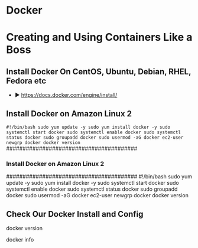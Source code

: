 # Docker 
# Creating and Using Containers Like a Boss
## Install Docker On CentOS, Ubuntu, Debian, RHEL, Fedora etc
- ► https://docs.docker.com/engine/install/

## Install Docker on Amazon Linux 2
``
#!/bin/bash
sudo yum update -y
sudo yum install docker -y
sudo systemctl start docker
sudo systemctl enable docker
sudo systemctl status docker
sudo groupadd docker
sudo usermod -aG docker ec2-user
newgrp docker
docker version
``
########################################
### Install Docker on Amazon Linux 2 ###
########################################
#!/bin/bash
sudo yum update -y
sudo yum install docker -y
sudo systemctl start docker
sudo systemctl enable docker
sudo systemctl status docker
sudo groupadd docker
sudo usermod -aG docker ec2-user
newgrp docker
docker version


## Check Our Docker Install and Config

docker version

docker info



